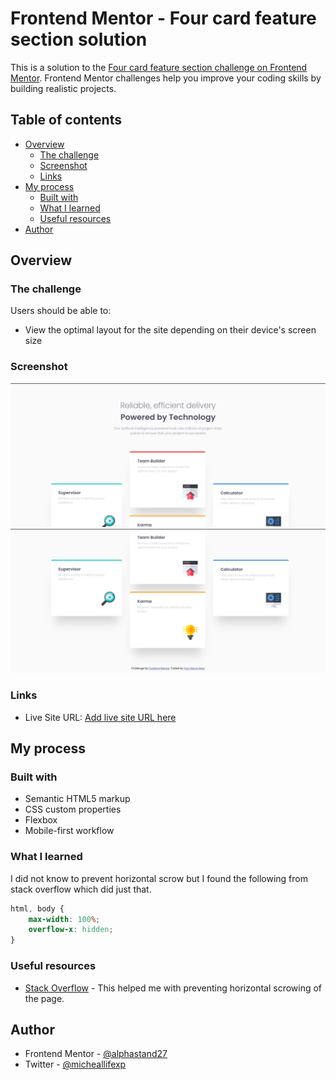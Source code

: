 # Frontend Mentor - Four card feature section solution

This is a solution to the [Four card feature section challenge on Frontend Mentor](https://www.frontendmentor.io/challenges/four-card-feature-section-weK1eFYK). Frontend Mentor challenges help you improve your coding skills by building realistic projects. 

## Table of contents

- [Overview](#overview)
  - [The challenge](#the-challenge)
  - [Screenshot](#screenshot)
  - [Links](#links)
- [My process](#my-process)
  - [Built with](#built-with)
  - [What I learned](#what-i-learned)
  - [Useful resources](#useful-resources)
- [Author](#author)

## Overview

### The challenge

Users should be able to:

- View the optimal layout for the site depending on their device's screen size

### Screenshot

![](./screenshots/Screenshot%20from%202024-09-08%2012-08-31.png)
![](./screenshots/Screenshot%20from%202024-09-08%2012-08-39.png)

### Links

- Live Site URL: [Add live site URL here](https://your-live-site-url.com)

## My process

### Built with

- Semantic HTML5 markup
- CSS custom properties
- Flexbox
- Mobile-first workflow

### What I learned

I did not know to prevent horizontal scrow but I found the following from stack overflow which did just that.

```css
html, body {
    max-width: 100%;
    overflow-x: hidden;
}
```

### Useful resources

- [Stack Overflow](https://stackoverflow.com/questions/17756649/disable-the-horizontal-scroll) - This helped me with preventing horizontal scrowing of the page.

## Author

- Frontend Mentor - [@alphastand27](https://www.frontendmentor.io/profile/alphastand27)
- Twitter - [@micheallifexp](https://x.com/micheallifexp)
